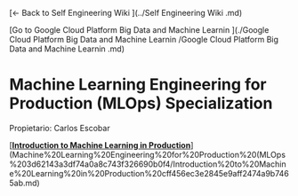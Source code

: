 [← Back to Self Engineering Wiki ](../Self Engineering Wiki .md)

[Go to Google Cloud Platform Big Data and Machine Learnin ](./Google Cloud Platform Big Data and Machine Learnin /Google Cloud Platform Big Data and Machine Learnin .md)

# Machine Learning Engineering for Production (MLOps) Specialization

Propietario: Carlos Escobar

[****[Introduction to Machine Learning in Production](https://www.coursera.org/learn/introduction-to-machine-learning-in-production/home/welcome)****](Machine%20Learning%20Engineering%20for%20Production%20(MLOps%203d62143a3df74a0a8c743f326690b0f4/Introduction%20to%20Machine%20Learning%20in%20Production%20cff456ec3e2845e9aff2474a9b7465ab.md)